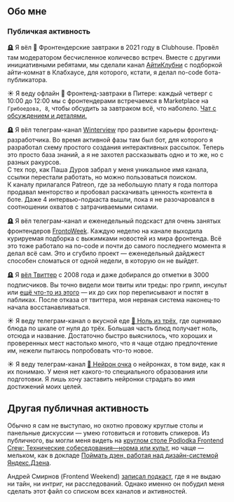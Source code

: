 ## Обо мне
### Публичкая активность
🪦 Я вёл 🥞 Фронтендерские завтраки в 2021 году в Clubhouse. Провёл там модератором бесчисленное количесво встреч. Вместе с другими инициативными ребятами, мы сделали канал [АйтиКлубни](https://t.me/+ssFNzT-nFaQ0MDQ6) с подборкой айти-комнат в Клабхаусе, для которого, кстати, я делал no-code бота-публикатора.

☀️ Я веду офлайн 🥞 Фронтенд-завтраки в Питере: каждый четверг c 10:00 до 12:00 мы с фронтендерами встречаемся в Marketplace на `Грибоедова, 8`, чтобы обсудить за завтраком всё, что наболело. [Чат с обсуждением и деталями.](https://t.me/spb_frontend_chat)

🪦 Я вёл телеграм-канал [Winterview](https://t.me/winterview404) про развитие карьеры фронтенд-разработчика. Во время активной фазы там был бот, для которого я разработал схему простого создания интерактивных рассылок. Теперь это просто база знаний, а я не захотел рассказывать одно и то же, но с разных ракурсов.  
С тех пор, как Паша Дуров забрал у меня уникальное имя канала, ссылки перестали работать, но можно пользоваться поиском.  
К каналу прилагался Patreon, где за небольшую плату я года полтора продавал менторство и пробовал раскачивать ценность контента в боте.
Даже 4 интервью-подкаста вышли, пока я не разочаровался в соотношении охватов с затрачиваемыми силами.

🪦 Я вёл телеграм-канал и еженедельный подскаст для очень занятых фронтендеров [FrontoWeek](https://t.me/+U3ep85WOkJ-UYmj2). Каждую неделю на канале выходила курируемая подборка с выжимками новостей из мира фронтенда. Всё это тоже работало на no-code и почти до самого последнего момента я делал всё сам. Это и сгубило проект — еженедельный дайджест способен сломаться от одной недели, в которую он не выйдет.

🪦 Я [вёл Твиттер](https://twitter.com/twenty) с 2008 года и даже добирался до отметки в 3000 подписчиков. Вы точно видели мои твиты или треды: про грипп, инсульт или [ещё что-то из этого](https://twitter.com/twenty/status/1193139785398767616) — их до сих пор переписывают и постят в пабликах. После отказа от твиттера, моя нервная система наконец-то начала восстанавливаться.

☀️ Я веду телеграм-канал о вкусной еде [🍮 Ноль из трёх](https://t.me/zero_of_three), где оцениваю блюда по шкале от нуля до трёх. Большая часть блюд получает ноль, отсюда и название. Достаточно быстро выяснилось, что хороших и проверенных мест настолько много, что я чаще отдаю предпочтение им, нежели пытаюсь попробовать что-то новое.

☀️ Я веду телеграм-канал [🥐 Нейрон очка](https://t.me/neuronochka) о нейронках, в том виде, как я их понимаю. У меня нет какого-то специального образования или подготовки. Я лишь хочу заставить нейронки страдать во имя достижений моих целей.

## Другая публичная активность
Обычно я сам не выступаю, но охотно провожу круглые столы и панельные дискуссии — умею готовиться и готовить спикеров.
Из публичного, вы могли меня видеть на [круглом столе Podlodka Frontend Crew: Технические собеседования—норма или культ](https://www.youtube.com/watch?v=eOBBu2LLgxY), но чаще — мельком, как в докладе [Поймать дзен, работая над дизайн-системой Яндекс.Дзена](https://www.youtube.com/watch?v=1ZxDw-wovws).

Андрей Смирнов (Frontend Weekend) [записал подкаст](https://podcast.ru/e/3qRkL22AQ_O), где я не выдаю ни тайн, ни интриг, ни расследований. Однако именно он побудил меня сделать этот файл со списком всех каналов и активностей.
